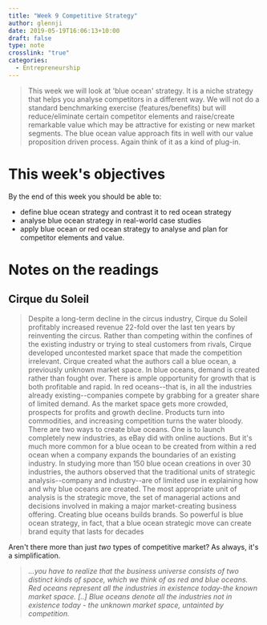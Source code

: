 ```yaml
---
title: "Week 9 Competitive Strategy"
author: glennji
date: 2019-05-19T16:06:13+10:00
draft: false
type: note
crosslink: "true"
categories:
  - Entrepreneurship
---
```

> This week we will look at 'blue ocean' strategy. It is a niche strategy that helps you analyse competitors in a different way. We will not do a standard benchmarking exercise (features/benefits) but will reduce/eliminate certain competitor elements and raise/create remarkable value which may be attractive for existing or new market segments. The blue ocean value approach fits in well with our value proposition driven process. Again think of it as a kind of plug-in.

# This week's objectives
By the end of this week you should be able to:

  * define blue ocean strategy and contrast it to red ocean strategy
  * analyse blue ocean strategy in real-world case studies
  * apply blue ocean or red ocean strategy to analyse and plan for competitor elements and value.

# Notes on the readings
## Cirque du Soleil

> Despite a long-term decline in the circus industry, Cirque du Soleil profitably increased revenue 22-fold over the last ten years by reinventing the circus. Rather than competing within the confines of the existing industry or trying to steal customers from rivals, Cirque developed uncontested market space that made the competition irrelevant. Cirque created what the authors call a blue ocean, a previously unknown market space. In blue oceans, demand is created rather than fought over. There is ample opportunity for growth that is both profitable and rapid. In red oceans--that is, in all the industries already existing--companies compete by grabbing for a greater share of limited demand. As the market space gets more crowded, prospects for profits and growth decline. Products turn into commodities, and increasing competition turns the water bloody. There are two ways to create blue oceans. One is to launch completely new industries, as eBay did with online auctions. But it's much more common for a blue ocean to be created from within a red ocean when a company expands the boundaries of an existing industry. In studying more than 150 blue ocean creations in over 30 industries, the authors observed that the traditional units of strategic analysis--company and industry--are of limited use in explaining how and why blue oceans are created. The most appropriate unit of analysis is the strategic move, the set of managerial actions and decisions involved in making a major market-creating business offering. Creating blue oceans builds brands. So powerful is blue ocean strategy, in fact, that a blue ocean strategic move can create brand equity that lasts for decades

Aren't there more than just _two_ types of competitive market? As always, it's a simplification.

> _...you have to realize that the business universe consists of two distinct kinds of space, which we think of as red and blue oceans. Red oceans represent all the industries in existence today-the known market space. [..] Blue oceans denote all the industries not in existence today - the unknown market space, untainted by competition._


[^1]: Billboard Staff 2011, 'Top 25 tours of 2011', Billboard, 9 December, viewed 21 September 2018, <http://www.billboard.com/articles/news/42159/top-25-tours-of-2011>.

[^2]: Van Goidsenhoven, J 2015, '(More research of BOS tools: The 6 paths framework)[http://vangoidsenhoven.weebly.com/game-dev-blog/more-research-of-bos-tools-the-6-paths-framework]', Game dev Blog, 12 March, viewed 21 September 2018, <http://vangoidsenhoven.weebly.com/game-dev-blog/more-research-of-bos-tools-the-6-paths-framework>

[^3]: Kim, W. & Mauborgne 2004, 'Blue ocean strategy', Harvard Business Review, vol. 82, no. 10, pp. 76–84, viewed 21 September 2018, <http://info.psu.edu.sa/psu/fnm/ymelhem/blue%20ocean%20str.v2.pdf>.

[^4]: Kim, W. & Mauborgne 2009, 'How strategy shapes structure', Harvard Business Review, vol. 87, no. 9, pp. 72–80, viewed 21 September 2018, <http://web.b.ebscohost.com.ezproxy.lib.swin.edu.au/ehost/detail/detail?sid=6a0e5425-b0c0-44cc-80cc-c0a858aa9d58%40sessionmgr101&vid=0&hid=123&bdata=JnNpdGU9ZWhvc3QtbGl2ZSZzY29wZT1zaXRl#AN=43831042&db=heh>.

[^5]: Kim, W. & Mauborgne 2005, 'Value of innovation', The Journal of Business Strategy, vol. 26, no. 4, pp. 22-28, viewed 21 September 2018, <http://search.proquest.com.ezproxy.lib.swin.edu.au/docview/202712944?accountid=14205>.

[^6]: Rieu, A 2016, 'My biography', André Rieu Productions, viewed 21 September 2018, <http://www.andrerieu.com/en/andre/biography>.

[^7]: Tzu, S 2011, The art of war, Vij Books India, Dehli, p. 29.

[^8]: Von Clausewitz, C 2010, On war, The Floating Press, Auckland, p. 44.
